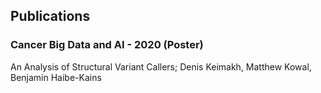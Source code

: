 ## Publications

### Cancer Big Data and AI - 2020 (Poster)
An Analysis of Structural Variant Callers; Denis Keimakh, Matthew Kowal, Benjamin Haibe-Kains
